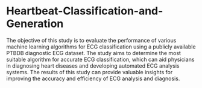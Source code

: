 # Heartbeat-Classification-and-Generation
The objective of this study is to evaluate the performance of various machine learning algorithms
for ECG classification using a publicly available PTBDB diagnostic ECG dataset. The study
aims to determine the most suitable algorithm for accurate ECG classification, which can aid
physicians in diagnosing heart diseases and developing automated ECG analysis systems. The
results of this study can provide valuable insights for improving the accuracy and efficiency of
ECG analysis and diagnosis.
